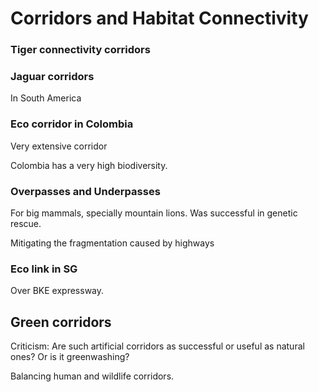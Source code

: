 # Corridors and Habitat Connectivity

### Tiger connectivity corridors

### Jaguar corridors

In South America

### Eco corridor in Colombia

Very extensive corridor

Colombia has a very high biodiversity.

### Overpasses and Underpasses

For big mammals, specially mountain lions. Was successful in genetic rescue.

Mitigating the fragmentation caused by highways

### Eco link in SG

Over BKE expressway.

## Green corridors

Criticism: Are such artificial corridors as successful or useful as natural ones? Or is it greenwashing? 

Balancing human and wildlife corridors.

